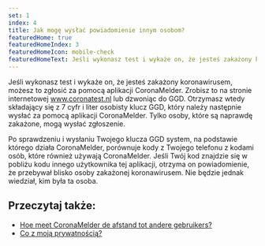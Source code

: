 ```yaml
---
set: 1
index: 4
title: Jak mogę wysłać powiadomienie innym osobom?
featuredHome: true
featuredHomeIndex: 3
featuredHomeIcon: mobile-check
featuredHomeText: Jeśli wykonasz test i wykaże on, że jesteś zakażony koronawirusem...
---
```

Jeśli wykonasz test i wykaże on, że jesteś zakażony koronawirusem, możesz to zgłosić za pomocą aplikacji CoronaMelder. Zrobisz to na stronie internetowej www.coronatest.nl lub dzwoniąc do GGD. Otrzymasz wtedy składający się z 7 cyfr i liter osobisty klucz GGD, który należy następnie wysłać za pomocą aplikacji CoronaMelder. Tylko osoby, które są naprawdę zakażone, mogą wysłać zgłoszenie.

Po sprawdzeniu i wysłaniu Twojego klucza GGD system, na podstawie którego działa CoronaMelder, porównuje kody z Twojego telefonu z kodami osób, które również używają CoronaMelder. Jeśli Twój kod znajdzie się w pobliżu kodu innego użytkownika tej aplikacji, otrzyma on powiadomienie, że przebywał blisko osoby zakażonej koronawirusem. Nie będzie jednak wiedział, kim była ta osoba. 

## Przeczytaj także:
- [Hoe meet CoronaMelder de afstand tot andere gebruikers?](/{{page.lang}}/faq/2-1-hoe-meet-coronamelder-de-afstand) 
- [Co z moją prywatnością?](/{{page.lang}}/faq/2-8-hoe-zit-het-met-mijn-privacy)
